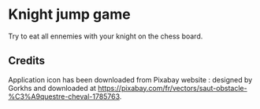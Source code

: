 # Knight jump game

Try to eat all ennemies with your knight on the chess board.

## Credits

Application icon has been downloaded from Pixabay website : designed by Gorkhs and downloaded at https://pixabay.com/fr/vectors/saut-obstacle-%C3%A9questre-cheval-1785763.
